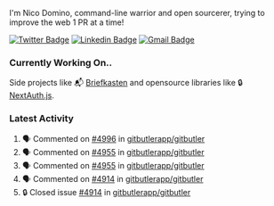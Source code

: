 
I'm Nico Domino, command-line warrior and open sourcerer, trying to improve the web 1 PR at a time!

[![Twitter Badge](https://img.shields.io/badge/-@ndom91-1ca0f1?style=flat-square&labelColor=1ca0f1&logo=twitter&logoColor=white&link=https://twitter.com/ndom91)](https://twitter.com/ndom91) [![Linkedin Badge](https://img.shields.io/badge/-ndom91-blue?style=flat-square&logo=Linkedin&logoColor=white&link=https://www.linkedin.com/in/ndom91/)](https://www.linkedin.com/in/ndom91/) [![Gmail Badge](https://img.shields.io/badge/-yo@ndo.dev-c14438?style=flat-square&logo=mail.ru&logoColor=white&link=mailto:yo@ndo.dev)](mailto:yo@ndo.dev)

### Currently Working On..

Side projects like 📬 [Briefkasten](https://briefkastenhq.com) and opensource libraries like 🔒 [NextAuth.js](https://github.com/nextauthjs/next-auth).

<!--START_SECTION_PROFILE_VIEWS:readme-info-->
<!--END_SECTION_PROFILE_VIEWS:readme-info-->

<!--START_SECTION_DAILY_COMMIT:readme-info-->
<!--END_SECTION_DAILY_COMMIT:readme-info-->

<!--START_SECTION_WEEKLY_COMMIT:readme-info-->
<!--END_SECTION_WEEKLY_COMMIT:readme-info-->

### Latest Activity

<!--START_SECTION:activity-->
1. 🗣 Commented on [#4996](https://github.com/gitbutlerapp/gitbutler/issues/4996#issuecomment-2451728959) in [gitbutlerapp/gitbutler](https://github.com/gitbutlerapp/gitbutler)
2. 🗣 Commented on [#4955](https://github.com/gitbutlerapp/gitbutler/issues/4955#issuecomment-2451711187) in [gitbutlerapp/gitbutler](https://github.com/gitbutlerapp/gitbutler)
3. 🗣 Commented on [#4955](https://github.com/gitbutlerapp/gitbutler/issues/4955#issuecomment-2449798107) in [gitbutlerapp/gitbutler](https://github.com/gitbutlerapp/gitbutler)
4. 🗣 Commented on [#4914](https://github.com/gitbutlerapp/gitbutler/issues/4914#issuecomment-2449792654) in [gitbutlerapp/gitbutler](https://github.com/gitbutlerapp/gitbutler)
5. 🔒 Closed issue [#4914](https://github.com/gitbutlerapp/gitbutler/issues/4914) in [gitbutlerapp/gitbutler](https://github.com/gitbutlerapp/gitbutler)
<!--END_SECTION:activity-->
